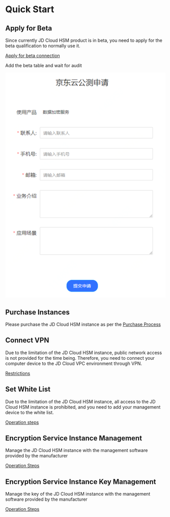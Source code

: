 # Quick Start

## Apply for Beta

Since currently JD Cloud HSM product is in beta, you need to apply for the beta qualification to normally use it.

[Apply for beta connection](https://www.jdcloud.com/en/public/testApply/cloudhsm)

Add the beta table and wait for audit

![申请公测表格](/image/JDCloudHSM/GettingStart/申请公测表格.png)

## Purchase Instances

Please purchase the JD Cloud HSM instance as per the [Purchase Process](../Pricing/Purchase-Process.md)

## Connect VPN

Due to the limitation of the JD Cloud HSM instance, public network access is not provided for the time being. Therefore, you need to connect your computer device to the JD Cloud VPC environment through VPN.

[Restrictions](../Introduction/Restrictions.md)

## Set White List

Due to the limitation of the JD Cloud HSM instance, all access to the JD Cloud HSM instance is prohibited, and you need to add your management device to the white list.

[Operation steps](../Operation-Guide/White-List.md)

## Encryption Service Instance Management

Manage the JD Cloud HSM instance with the management software provided by the manufacturer

[Operation Steps](../Operation-Guide/Tass-Instance.md)

## Encryption Service Instance Key Management

Manage the key of the JD Cloud HSM instance with the management software provided by the manufacturer

[Operation Steps](../Operation-Guide/Tass-Keys.md)
